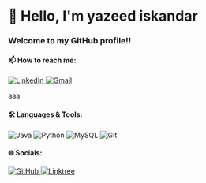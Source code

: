 <!--**yazeex/yazeex** is a ✨ _special_ ✨ repository because its `README.md` (this file) appears on your GitHub profile.-->

# 👋 Hello, I'm yazeed iskandar
### Welcome to my GitHub profile!!

#### 📫 How to reach me:
<a href="https://www.linkedin.com/in/yazeed-iskandar-8a3571315/" target="_blank">
    <img src="https://img.shields.io/badge/LinkedIn-0077B5?style=flat-square&logo=linkedin&logoColor=white" alt="LinkedIn"/>
</a>
<a href="mailto:yazeediskandar@gmail.com">
    <img src="https://img.shields.io/badge/Gmail-D14836?style=flat-square&logo=gmail&logoColor=white" alt="Gmail"/>
</a>

aaa

#### 🛠 Languages & Tools:
![Java](https://img.shields.io/badge/Java-007396?style=flat-square&logo=java&logoColor=white)
![Python](https://img.shields.io/badge/Python-3776AB?style=flat-square&logo=python&logoColor=white)
![MySQL](https://img.shields.io/badge/MySQL-4479A1?style=flat-square&logo=mysql&logoColor=white)
![Git](https://img.shields.io/badge/Git-F05032?style=flat-square&logo=git&logoColor=white)
<!--![HTML](https://img.shields.io/badge/HTML5-E34F26?style=flat-square&logo=html5&logoColor=white)
![CSS](https://img.shields.io/badge/CSS3-1572B6?style=flat-square&logo=css3&logoColor=white)-->

#### 🌐 Socials:
<a href="https://github.com/yazeex" target="_blank">
    <img src="https://img.shields.io/badge/GitHub-181717?style=flat-square&logo=github&logoColor=white" alt="GitHub"/>
</a>
<a href="https://linktr.ee/yazeediskandar" target="_blank">
    <img src="https://img.shields.io/badge/Linktree-39E09B?style=flat-square&logo=linktree&logoColor=white" alt="Linktree"/>
</a>
